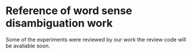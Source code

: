 # Reference of word sense disambiguation work

Some of the experiments were reviewed by our work the review code will be avaliable soon.
